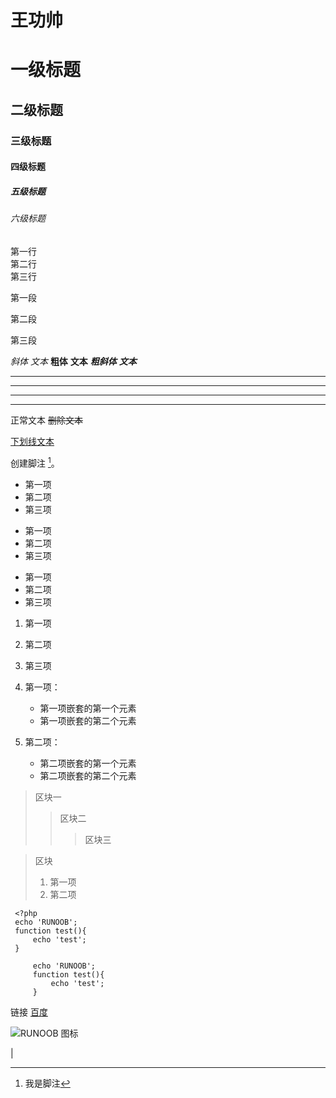 # 王功帅
<!-- 标题 -->
# 一级标题
## 二级标题
### 三级标题
#### 四级标题
##### 五级标题
###### 六级标题

<!-- 段落格式 -->   
<!-- 换行 --> 
第一行  
第二行  
第三行
<!-- 段落 --> 
第一段

第二段

第三段
<!-- 不同字体 --> 
*斜体*
_文本_
**粗体**
__文本__
***粗斜体***
___文本___
<!-- 分割线 --> 
***
* * *
- - -
----------
<!-- 删除线 --> 
正常文本
~~删除文本~~
<!-- 下划线 --> 
<u>下划线文本</u>
<!-- 脚注 --> 
创建脚注 [^RUNOOB]。
[^RUNOOB]: 我是脚注

<!-- 列表 -->
* 第一项
* 第二项
* 第三项

+ 第一项
+ 第二项
+ 第三项

- 第一项
- 第二项
- 第三项

1. 第一项
2. 第二项
3. 第三项

1. 第一项：
    - 第一项嵌套的第一个元素
    - 第一项嵌套的第二个元素
2. 第二项：
    - 第二项嵌套的第一个元素
    - 第二项嵌套的第二个元素

<!-- 区块 -->

> 区块一
> > 区块二
> > > 区块三

> 区块
> 1. 第一项
> 2. 第二项

<!-- 代码 -->

     <?php
     echo 'RUNOOB';
     function test(){
         echo 'test';
     }
```<?php
     echo 'RUNOOB';
     function test(){
         echo 'test';
     }
```
<!-- 连接 -->
链接 [百度](https://www.baidu.com)

<!-- 图片 -->
![RUNOOB 图标](http://static.runoob.com/images/runoob-logo.png)

<!-- 表格 -->
|  